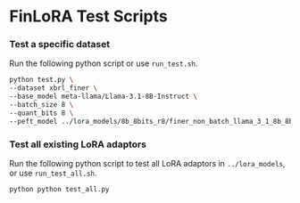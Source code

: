 # FinLoRA Test Scripts

### Test a specific dataset

Run the following python script or use `run_test.sh`.
```bash
python test.py \
--dataset xbrl_finer \
--base_model meta-llama/Llama-3.1-8B-Instruct \
--batch_size 8 \
--quant_bits 8 \
--peft_model ../lora_models/8b_8bits_r8/finer_non_batch_llama_3_1_8b_8bits_r8 \
```

### Test all existing LoRA adaptors

Run the following python script to test all LoRA adaptors in `../lora_models`, or use `run_test_all.sh`.
```bash
python python test_all.py
```

